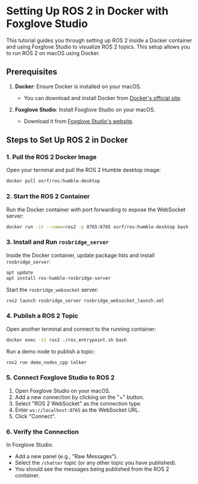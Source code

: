 
# Setting Up ROS 2 in Docker with Foxglove Studio

This tutorial guides you through setting up ROS 2 inside a Docker container and using Foxglove Studio to visualize ROS 2 topics. This setup allows you to run ROS 2 on macOS using Docker.

## Prerequisites

1. **Docker**: Ensure Docker is installed on your macOS.
   - You can download and install Docker from [Docker's official site](https://www.docker.com/products/docker-desktop).

2. **Foxglove Studio**: Install Foxglove Studio on your macOS.
   - Download it from [Foxglove Studio's website](https://foxglove.dev/download).

## Steps to Set Up ROS 2 in Docker

### 1. Pull the ROS 2 Docker Image

Open your terminal and pull the ROS 2 Humble desktop image:

```sh
docker pull osrf/ros:humble-desktop
```

### 2. Start the ROS 2 Container

Run the Docker container with port forwarding to expose the WebSocket server:

```sh
docker run -it --name=ros2 -p 8765:8765 osrf/ros:humble-desktop bash
```

### 3. Install and Run `rosbridge_server`

Inside the Docker container, update package lists and install `rosbridge_server`:

```sh
apt update
apt install ros-humble-rosbridge-server
```

Start the `rosbridge_websocket` server:

```sh
ros2 launch rosbridge_server rosbridge_websocket_launch.xml
```

### 4. Publish a ROS 2 Topic

Open another terminal and connect to the running container:

```sh
docker exec -it ros2 ./ros_entrypoint.sh bash
```

Run a demo node to publish a topic:

```sh
ros2 run demo_nodes_cpp talker
```

### 5. Connect Foxglove Studio to ROS 2

1. Open Foxglove Studio on your macOS.
2. Add a new connection by clicking on the "+" button.
3. Select "ROS 2 WebSocket" as the connection type.
4. Enter `ws://localhost:8765` as the WebSocket URL.
5. Click "Connect".

### 6. Verify the Connection

In Foxglove Studio:
- Add a new panel (e.g., "Raw Messages").
- Select the `/chatter` topic (or any other topic you have published).
- You should see the messages being published from the ROS 2 container.

